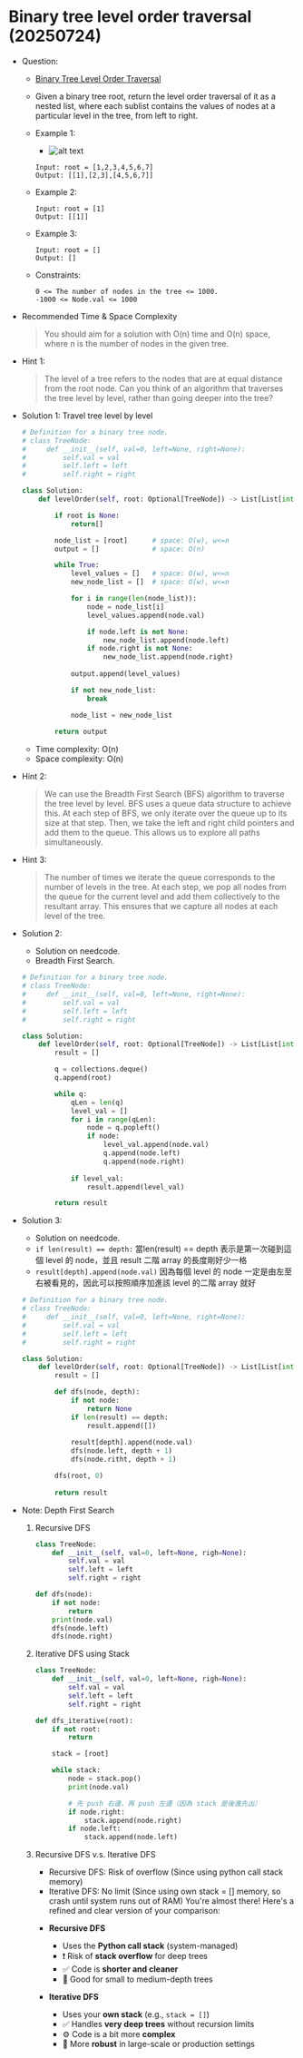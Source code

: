 # Binary tree level order traversal (20250724)
- Question:
    - [Binary Tree Level Order Traversal](https://neetcode.io/problems/level-order-traversal-of-binary-tree?list=blind75)
    
    - Given a binary tree root, return the level order traversal of it as a nested list, where each sublist contains the values of nodes at a particular level in the tree, from left to right.

    - Example 1:
        - ![alt text](./image_needcode/binary_tree_level_order_traversal.png)
        ```
        Input: root = [1,2,3,4,5,6,7]
        Output: [[1],[2,3],[4,5,6,7]]
        ```
    
    - Example 2:
        ```
        Input: root = [1]
        Output: [[1]]
        ```

    - Example 3:
        ```
        Input: root = []
        Output: []
        ```
    
    - Constraints:
        ```
        0 <= The number of nodes in the tree <= 1000.
        -1000 <= Node.val <= 1000
        ```

- Recommended Time & Space Complexity
    > You should aim for a solution with O(n) time and O(n) space, where n is the number of nodes in the given tree.
- Hint 1:
    > The level of a tree refers to the nodes that are at equal distance from the root node. Can you think of an algorithm that traverses the tree level by level, rather than going deeper into the tree?

- Solution 1: Travel tree level by level
    ```python
    # Definition for a binary tree node.
    # class TreeNode:
    #     def __init__(self, val=0, left=None, right=None):
    #         self.val = val
    #         self.left = left
    #         self.right = right

    class Solution:
        def levelOrder(self, root: Optional[TreeNode]) -> List[List[int]]:
    
            if root is None:
                return[]

            node_list = [root]      # space: O(w), w<=n
            output = []             # space: O(n)

            while True:
                level_values = []   # space: O(w), w<=n
                new_node_list = []  # space: O(w), w<=n

                for i in range(len(node_list)):
                    node = node_list[i]
                    level_values.append(node.val)

                    if node.left is not None:
                        new_node_list.append(node.left)
                    if node.right is not None:
                        new_node_list.append(node.right)
                
                output.append(level_values)

                if not new_node_list:
                    break

                node_list = new_node_list
            
            return output
    ```

    - Time complexity: O(n)
    - Space complexity: O(n)

- Hint 2:
    > We can use the Breadth First Search (BFS) algorithm to traverse the tree level by level. BFS uses a queue data structure to achieve this. At each step of BFS, we only iterate over the queue up to its size at that step. Then, we take the left and right child pointers and add them to the queue. This allows us to explore all paths simultaneously.

- Hint 3:
    > The number of times we iterate the queue corresponds to the number of levels in the tree. At each step, we pop all nodes from the queue for the current level and add them collectively to the resultant array. This ensures that we capture all nodes at each level of the tree.

- Solution 2: 
    - Solution on needcode. 
    - Breadth First Search.
    ``` python
    # Definition for a binary tree node.
    # class TreeNode:
    #     def __init__(self, val=0, left=None, right=None):
    #         self.val = val
    #         self.left = left
    #         self.right = right

    class Solution:
        def levelOrder(self, root: Optional[TreeNode]) -> List[List[int]]:
            result = []

            q = collections.deque()
            q.append(root)

            while q:
                qLen = len(q)
                level_val = []
                for i in range(qLen):
                    node = q.popleft()
                    if node:
                        level_val.append(node.val)
                        q.append(node.left)
                        q.append(node.right)
                
                if level_val:
                    result.append(level_val)

            return result
    ```

- Solution 3:
    - Solution on needcode. 
    - `if len(result) == depth:` 當len(result) == depth 表示是第一次碰到這個 level 的 node，並且 result 二階 array 的長度剛好少一格
    - `result[depth].append(node.val)` 因為每個 level 的 node 一定是由左至右被看見的，因此可以按照順序加進該 level 的二階 array 就好

    ```python
    # Definition for a binary tree node.
    # class TreeNode:
    #     def __init__(self, val=0, left=None, right=None):
    #         self.val = val
    #         self.left = left
    #         self.right = right

    class Solution:
        def levelOrder(self, root: Optional[TreeNode]) -> List[List[int]]:
            result = []

            def dfs(node, depth):
                if not node:
                    return None
                if len(result) == depth:
                    result.append([])
                
                result[depth].append(node.val)
                dfs(node.left, depth + 1)
                dfs(node.ritht, depth + 1)

            dfs(root, 0)
            
            return result
    ```

- Note: Depth First Search
    1. Recursive DFS
        ```python
        class TreeNode:
            def __init__(self, val=0, left=None, righ=None):
                self.val = val
                self.left = left
                self.right = right

        def dfs(node):
            if not node:
                return
            print(node.val)
            dfs(node.left)
            dfs(node.right)
        ```
    2. Iterative DFS using Stack
        ```python
        class TreeNode:
            def __init__(self, val=0, left=None, righ=None):
                self.val = val
                self.left = left
                self.right = right

        def dfs_iterative(root):
            if not root:
                return

            stack = [root]

            while stack:
                node = stack.pop()
                print(node.val)

                # 先 push 右邊，再 push 左邊（因為 stack 是後進先出）
                if node.right:
                    stack.append(node.right)
                if node.left:
                    stack.append(node.left)
        ```
    3. Recursive DFS v.s. Iterative DFS
        - Recursive DFS: Risk of overflow (Since using python call stack memory)
        - Iterative DFS: No limit (Since using own stack = [] memory, so crash until system runs out of RAM)
        You're almost there! Here's a refined and clear version of your comparison:

        * **Recursive DFS**
            * Uses the **Python call stack** (system-managed)
            * ❗ Risk of **stack overflow** for deep trees
            * ✅ Code is **shorter and cleaner**
            * 📌 Good for small to medium-depth trees

        * **Iterative DFS**
            * Uses your **own stack** (e.g., `stack = []`)
            * ✅ Handles **very deep trees** without recursion limits
            * ⚙️ Code is a bit more **complex**
            * 💪 More **robust** in large-scale or production settings

